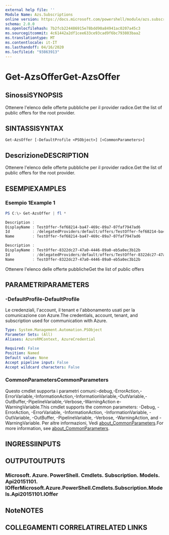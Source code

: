 ```yaml
---
external help file: ''
Module Name: Azs.Subscriptions
online version: https://docs.microsoft.com/powershell/module/azs.subscriptions/get-azsoffer
schema: 2.0.0
ms.openlocfilehash: 7b2fcb224486915e78bdd90a84941ac0207a45c3
ms.sourcegitcommit: 4c61442a2df1cee633ce93cad9f6bc793803baa2
ms.translationtype: MT
ms.contentlocale: it-IT
ms.lasthandoff: 04/16/2020
ms.locfileid: "93863913"
---
```

# <span data-ttu-id="d5b6e-101">Get-AzsOffer</span><span class="sxs-lookup"><span data-stu-id="d5b6e-101">Get-AzsOffer</span></span>

## <span data-ttu-id="d5b6e-102">Sinossi</span><span class="sxs-lookup"><span data-stu-id="d5b6e-102">SYNOPSIS</span></span>
<span data-ttu-id="d5b6e-103">Ottenere l'elenco delle offerte pubbliche per il provider radice.</span><span class="sxs-lookup"><span data-stu-id="d5b6e-103">Get the list of public offers for the root provider.</span></span>

## <span data-ttu-id="d5b6e-104">SINTASSI</span><span class="sxs-lookup"><span data-stu-id="d5b6e-104">SYNTAX</span></span>

```
Get-AzsOffer [-DefaultProfile <PSObject>] [<CommonParameters>]
```

## <span data-ttu-id="d5b6e-105">Descrizione</span><span class="sxs-lookup"><span data-stu-id="d5b6e-105">DESCRIPTION</span></span>
<span data-ttu-id="d5b6e-106">Ottenere l'elenco delle offerte pubbliche per il provider radice.</span><span class="sxs-lookup"><span data-stu-id="d5b6e-106">Get the list of public offers for the root provider.</span></span>

## <span data-ttu-id="d5b6e-107">ESEMPI</span><span class="sxs-lookup"><span data-stu-id="d5b6e-107">EXAMPLES</span></span>

### <span data-ttu-id="d5b6e-108">Esempio 1</span><span class="sxs-lookup"><span data-stu-id="d5b6e-108">Example 1</span></span>
```powershell
PS C:\> Get-AzsOffer | fl *

Description : 
DisplayName : TestOffer-fef68214-ba47-469c-89a7-07faf7947ad6
Id          : /delegatedProviders/default/offers/TestOffer-fef68214-ba47-469c-89a7-07faf7947ad6
Name        : TestOffer-fef68214-ba47-469c-89a7-07faf7947ad6

Description : 
DisplayName : TestOffer-8322dc27-47a0-4446-89a0-eb5a0ec3b12b
Id          : /delegatedProviders/default/offers/TestOffer-8322dc27-47a0-4446-89a0-eb5a0ec3b12b
Name        : TestOffer-8322dc27-47a0-4446-89a0-eb5a0ec3b12b
```

<span data-ttu-id="d5b6e-109">Ottenere l'elenco delle offerte pubbliche</span><span class="sxs-lookup"><span data-stu-id="d5b6e-109">Get the list of public offers</span></span>

## <span data-ttu-id="d5b6e-110">PARAMETRI</span><span class="sxs-lookup"><span data-stu-id="d5b6e-110">PARAMETERS</span></span>

### <span data-ttu-id="d5b6e-111">-DefaultProfile</span><span class="sxs-lookup"><span data-stu-id="d5b6e-111">-DefaultProfile</span></span>
<span data-ttu-id="d5b6e-112">Le credenziali, l'account, il tenant e l'abbonamento usati per la comunicazione con Azure.</span><span class="sxs-lookup"><span data-stu-id="d5b6e-112">The credentials, account, tenant, and subscription used for communication with Azure.</span></span>

```yaml
Type: System.Management.Automation.PSObject
Parameter Sets: (All)
Aliases: AzureRMContext, AzureCredential

Required: False
Position: Named
Default value: None
Accept pipeline input: False
Accept wildcard characters: False

```

### <span data-ttu-id="d5b6e-113">CommonParameters</span><span class="sxs-lookup"><span data-stu-id="d5b6e-113">CommonParameters</span></span>
<span data-ttu-id="d5b6e-114">Questo cmdlet supporta i parametri comuni:-debug,-ErrorAction,-ErrorVariable,-InformationAction,-InformationVariable,-OutVariable,-OutBuffer,-PipelineVariable,-Verbose,-WarningAction e-WarningVariable.</span><span class="sxs-lookup"><span data-stu-id="d5b6e-114">This cmdlet supports the common parameters: -Debug, -ErrorAction, -ErrorVariable, -InformationAction, -InformationVariable, -OutVariable, -OutBuffer, -PipelineVariable, -Verbose, -WarningAction, and -WarningVariable.</span></span> <span data-ttu-id="d5b6e-115">Per altre informazioni, Vedi [about_CommonParameters](http://go.microsoft.com/fwlink/?LinkID=113216).</span><span class="sxs-lookup"><span data-stu-id="d5b6e-115">For more information, see [about_CommonParameters](http://go.microsoft.com/fwlink/?LinkID=113216).</span></span>

## <span data-ttu-id="d5b6e-116">INGRESSI</span><span class="sxs-lookup"><span data-stu-id="d5b6e-116">INPUTS</span></span>

## <span data-ttu-id="d5b6e-117">OUTPUT</span><span class="sxs-lookup"><span data-stu-id="d5b6e-117">OUTPUTS</span></span>

### <span data-ttu-id="d5b6e-118">Microsoft. Azure. PowerShell. Cmdlets. Subscription. Models. Api20151101. IOffer</span><span class="sxs-lookup"><span data-stu-id="d5b6e-118">Microsoft.Azure.PowerShell.Cmdlets.Subscription.Models.Api20151101.IOffer</span></span>



## <span data-ttu-id="d5b6e-119">Note</span><span class="sxs-lookup"><span data-stu-id="d5b6e-119">NOTES</span></span>

## <span data-ttu-id="d5b6e-120">COLLEGAMENTI CORRELATI</span><span class="sxs-lookup"><span data-stu-id="d5b6e-120">RELATED LINKS</span></span>

